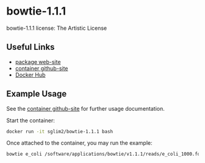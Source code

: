 # bowtie-1.1.1

bowtie-1.1.1 license: The Artistic License 

## Useful Links

 * [package web-site](https://github.com/BenLangmead/bowtie)
 * [container github-site](https://github.com/sglim2/docker-bio)
 * [Docker Hub](https://hub.docker.com/u/sglim2/)

## Example Usage
See the [container github-site](https://github.com/sglim2/docker-bio) for further usage documentation.

Start the container:
```bash
docker run -it sglim2/bowtie-1.1.1 bash
```
Once attached to the container, you may run the example:
```bash
bowtie e_coli /software/applications/bowtie/v1.1.1/reads/e_coli_1000.fq
```

